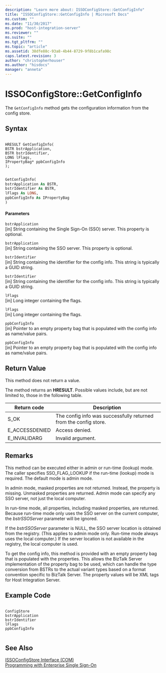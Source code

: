 ```yaml
---
description: "Learn more about: ISSOConfigStore::GetConfigInfo"
title: "ISSOConfigStore::GetConfigInfo | Microsoft Docs"
ms.custom: ""
ms.date: "11/30/2017"
ms.prod: "host-integration-server"
ms.reviewer: ""
ms.suite: ""
ms.tgt_pltfrm: ""
ms.topic: "article"
ms.assetid: 38dfe88c-93a8-4b44-8729-9f8b1cafa98c
caps.latest.revision: 3
author: "christopherhouser"
ms.author: "hisdocs"
manager: "anneta"
---
```

# ISSOConfigStore::GetConfigInfo
The `GetConfigInfo` method gets the configuration information from the config store.  
  
## Syntax  
  
```cpp#  
  
HRESULT GetConfigInfo(  
BSTR bstrApplication,  
BSTR bstrIdentifier,  
LONG lFlags,  
IPropertyBag* ppbConfigInfo  
);  
```  
  
```vb  
  
GetConfigInfo(  
bstrApplication As BSTR,  
bstrIdentifier As BSTR,  
lFlags As LONG,  
ppbConfigInfo As IPropertyBag  
)  
```  
  
#### Parameters  
 `bstrApplication`  
 [in]  String containing the Single Sign-On (SSO) server. This property is optional.  
  
 `bstrApplication`  
 [in]  String containing the SSO server. This property is optional.  
  
 `bstrIdentifier`  
 [in]  String containing the identifier for the config info. This string is typically a GUID string.  
  
 `bstrIdentifier`  
 [in]  String containing the identifier for the config info. This string is typically a GUID string.  
  
 `lFlags`  
 [in]  Long integer containing the flags.  
  
 `lFlags`  
 [in]  Long integer containing the flags.  
  
 `ppbConfigInfo`  
 [in]  Pointer to an empty property bag that is populated with the config info as name/value pairs.  
  
 `ppbConfigInfo`  
 [in]  Pointer to an empty property bag that is populated with the config info as name/value pairs.  
  
## Return Value  
 This method does not return a value.  
  
 The method returns an **HRESULT**. Possible values include, but are not limited to, those in the following table.  
  
|Return code|Description|  
|-----------------|-----------------|  
|S_OK|The config info was successfully returned from the config store.|  
|E_ACCESSDENIED|Access denied.|  
|E_INVALIDARG|Invalid argument.|  
  
## Remarks  
 This method can be executed either in admin or run-time (lookup) mode. The caller specifies SSO_FLAG_LOOKUP if the run-time (lookup) mode is required. The default mode is admin mode.  
  
 In admin mode, masked properties are not returned. Instead, the property is missing. Unmasked properties are returned. Admin mode can specify any SSO server, not just the local computer.  
  
 In run-time mode, all properties, including masked properties, are returned. Because run-time mode only uses the SSO server on the current computer, the *bstrSSOServer* parameter will be ignored.  
  
 If the *bstrSSOServer* parameter is NULL, the SSO server location is obtained from the registry. (This applies to admin mode only. Run-time mode always uses the local computer.) If the server location is not available in the registry, the local computer is used.  
  
 To get the config info, this method is provided with an empty property bag that is populated with the properties. This allows the BizTalk Server implementation of the property bag to be used, which can handle the type conversion from BSTRs to the actual variant types based on a format convention specific to BizTalk Server. The property values will be XML tags for Host Integration Server.  
  
## Example Code  
  
```  
  
ConfigStore  
bstrApplication  
bstrIdentifier  
lFlags  
ppbConfigInfo  
  
```  
  
## See Also  
 [ISSOConfigStore Interface (COM)](../esso/issoconfigstore-interface-com.md)   
 [Programming with Enterprise Single Sign-On](../esso/programming-with-enterprise-single-sign-on.md)
